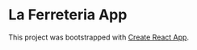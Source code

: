 # La Ferreteria App

This project was bootstrapped with [Create React App](https://github.com/facebook/create-react-app).

